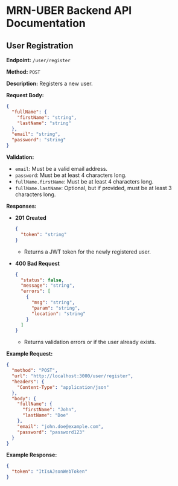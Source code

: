 # MRN-UBER Backend API Documentation

## User Registration

**Endpoint:** `/user/register`

**Method:** `POST`

**Description:** Registers a new user.

**Request Body:**
```json
{
  "fullName": {
    "firstName": "string",
    "lastName": "string"
  },
  "email": "string",
  "password": "string"
}
```

**Validation:**
- `email`: Must be a valid email address.
- `password`: Must be at least 4 characters long.
- `fullName.firstName`: Must be at least 4 characters long.
- `fullName.lastName`: Optional, but if provided, must be at least 3 characters long.

**Responses:**

- **201 Created**
  ```json
  {
    "token": "string"
  }
  ```
  - Returns a JWT token for the newly registered user.

- **400 Bad Request**
  ```json
  {
    "status": false,
    "message": "string",
    "errors": [
      {
        "msg": "string",
        "param": "string",
        "location": "string"
      }
    ]
  }
  ```
  - Returns validation errors or if the user already exists.

**Example Request:**
```json
{
  "method": "POST",
  "url": "http://localhost:3000/user/register",
  "headers": {
    "Content-Type": "application/json"
  },
  "body": {
    "fullName": {
      "firstName": "John",
      "lastName": "Doe"
    },
    "email": "john.doe@example.com",
    "password": "password123"
  }
}
```

**Example Response:**
```json
{
  "token": "ItIsAJsonWebToken"
}
```
